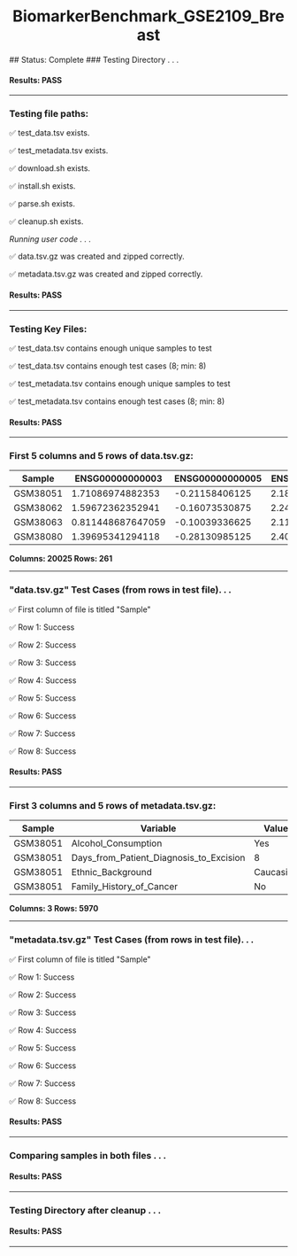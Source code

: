 <h1><center>BiomarkerBenchmark_GSE2109_Breast</center></h1>
## Status: Complete
### Testing Directory . . .

#### Results: PASS
---
### Testing file paths:

&#9989;	test_data.tsv exists.

&#9989;	test_metadata.tsv exists.

&#9989;	download.sh exists.

&#9989;	install.sh exists.

&#9989;	parse.sh exists.

&#9989;	cleanup.sh exists.

*Running user code . . .*

&#9989;	data.tsv.gz was created and zipped correctly.

&#9989;	metadata.tsv.gz was created and zipped correctly.

#### Results: PASS
---
### Testing Key Files:

&#9989;	test_data.tsv contains enough unique samples to test

&#9989;	test_data.tsv contains enough test cases (8; min: 8)

&#9989;	test_metadata.tsv contains enough unique samples to test

&#9989;	test_metadata.tsv contains enough test cases (8; min: 8)

#### Results: PASS
---

### First 5 columns and 5 rows of data.tsv.gz:

|	Sample	|	ENSG00000000003	|	ENSG00000000005	|	ENSG00000000419	|	ENSG00000000457	|
|	---	|	---	|	---	|	---	|	---	|
|	GSM38051	|	1.71086974882353	|	-0.21158406125	|	2.18163119444444	|	0.8675377734375	|
|	GSM38062	|	1.59672362352941	|	-0.16073530875	|	2.24814632333333	|	1.061795885	|
|	GSM38063	|	0.811448687647059	|	-0.10039336625	|	2.11823704111111	|	0.9109764609375	|
|	GSM38080	|	1.39695341294118	|	-0.28130985125	|	2.40606065111111	|	0.488235835625	|

**Columns: 20025 Rows: 261**

---
### "data.tsv.gz" Test Cases (from rows in test file). . .

&#9989;	First column of file is titled "Sample"

&#9989;	Row 1: Success

&#9989;	Row 2: Success

&#9989;	Row 3: Success

&#9989;	Row 4: Success

&#9989;	Row 5: Success

&#9989;	Row 6: Success

&#9989;	Row 7: Success

&#9989;	Row 8: Success

#### Results: PASS
---
### First 3 columns and 5 rows of metadata.tsv.gz:

|	Sample	|	Variable	|	Value	|
|	---	|	---	|	---	|
|	GSM38051	|	Alcohol_Consumption	|	Yes	|
|	GSM38051	|	Days_from_Patient_Diagnosis_to_Excision	|	8	|
|	GSM38051	|	Ethnic_Background	|	Caucasian	|
|	GSM38051	|	Family_History_of_Cancer	|	No	|

**Columns: 3 Rows: 5970**

---
### "metadata.tsv.gz" Test Cases (from rows in test file). . .

&#9989;	First column of file is titled "Sample"

&#9989;	Row 1: Success

&#9989;	Row 2: Success

&#9989;	Row 3: Success

&#9989;	Row 4: Success

&#9989;	Row 5: Success

&#9989;	Row 6: Success

&#9989;	Row 7: Success

&#9989;	Row 8: Success

#### Results: PASS
---
### Comparing samples in both files . . .

#### Results: PASS

---
### Testing Directory after cleanup . . .

#### Results: PASS
---
